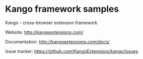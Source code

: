 Kango framework samples
========================
Kango - cross-browser extension framework


Website: http://kangoextensions.com/

Documentation: http://kangoextensions.com/docs/

Issue tracker: https://github.com/KangoExtensions/kango/issues